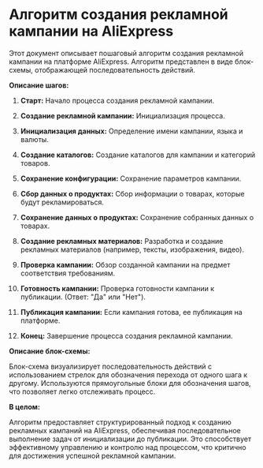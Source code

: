 # Алгоритм создания рекламной кампании на AliExpress

Этот документ описывает пошаговый алгоритм создания рекламной кампании на платформе AliExpress.  Алгоритм представлен в виде блок-схемы, отображающей последовательность действий.

**Описание шагов:**

1. **Старт:** Начало процесса создания рекламной кампании.

2. **Создание рекламной кампании:**  Инициализация процесса.

3. **Инициализация данных:** Определение имени кампании, языка и валюты.

4. **Создание каталогов:** Создание каталогов для кампании и категорий товаров.

5. **Сохранение конфигурации:** Сохранение параметров кампании.

6. **Сбор данных о продуктах:** Сбор информации о товарах, которые будут рекламироваться.

7. **Сохранение данных о продуктах:** Сохранение собранных данных о товарах.

8. **Создание рекламных материалов:** Разработка и создание рекламных материалов (например, тексты, изображения, видео).

9. **Проверка кампании:** Обзор созданной кампании на предмет соответствия требованиям.

10. **Готовность кампании:** Проверка готовности кампании к публикации.  (Ответ: "Да" или "Нет").

11. **Публикация кампании:** Если кампания готова, ее публикация на платформе.

12. **Конец:** Завершение процесса создания рекламной кампании.

**Описание блок-схемы:**

Блок-схема визуализирует последовательность действий с использованием стрелок для обозначения перехода от одного шага к другому.  Используются прямоугольные блоки для обозначения шагов, что позволяет легко отслеживать процесс.

**В целом:**

Алгоритм предоставляет структурированный подход к созданию рекламных кампаний на AliExpress, обеспечивая последовательное выполнение задач от инициализации до публикации.  Это способствует эффективному управлению и контролю над процессом, что критично для достижения успешной рекламной кампании.